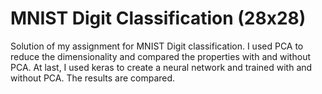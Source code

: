 # MNIST Digit Classification (28x28)
Solution of my assignment for MNIST Digit classification. I used PCA to reduce the dimensionality and compared the properties with and without PCA. At last, I used keras to create a neural network and trained with and without PCA. The results are compared.
